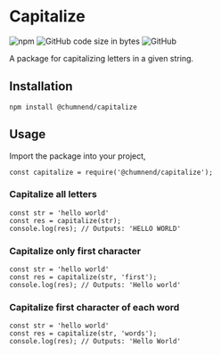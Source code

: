 # Capitalize 
![npm](https://img.shields.io/npm/v/@chumnend/capitalize)
![GitHub code size in bytes](https://img.shields.io/github/languages/code-size/chumnend/capitalize)
![GitHub](https://img.shields.io/github/license/chumnend/capitalize)

A package for capitalizing letters in a given string.

## Installation
``
npm install @chumnend/capitalize
``

## Usage
Import the package into your project,
```
const capitalize = require('@chumnend/capitalize');
```

### Capitalize all letters
```
const str = 'hello world'
const res = capitalize(str);
console.log(res); // Outputs: 'HELLO WORLD'
```

### Capitalize only first character
```
const str = 'hello world'
const res = capitalize(str, 'first');
console.log(res); // Outputs: 'Hello world'
```

### Capitalize first character of each word
```
const str = 'hello world'
const res = capitalize(str, 'words');
console.log(res); // Outputs: 'Hello World'
```
